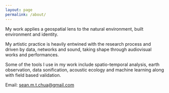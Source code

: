 ```yaml
---
layout: page
permalink: /about/
---
```


My work applies a geospatial lens to the natural environment, built environment and identity.

My artistic practice is heavily entwined with the research process and driven by data, networks and sound, taking shape through audiovisual works and performances. 

Some of the tools I use in my work include spatio-temporal analysis, earth observation, data sonification, acoustic ecology and machine learning along with field based validation.

Email: [sean.m.t.chua@gmail.com](mailto:sean.m.t.chua@gmail.com)
